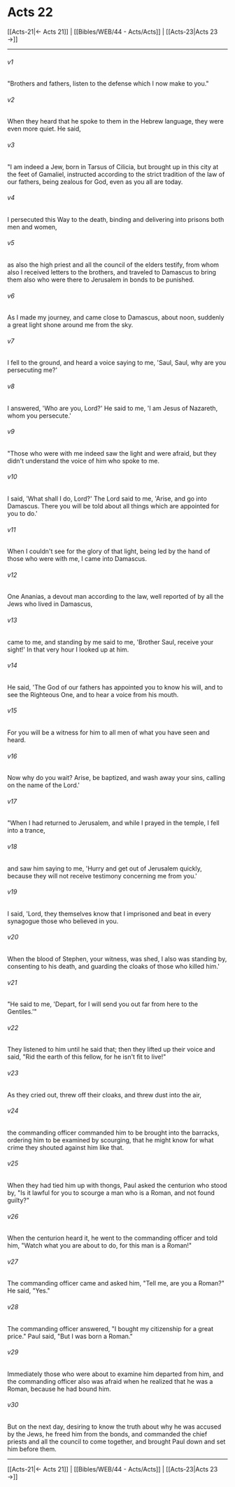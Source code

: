 # Acts 22

[[Acts-21|← Acts 21]] | [[Bibles/WEB/44 - Acts/Acts]] | [[Acts-23|Acts 23 →]]
***



###### v1 
"Brothers and fathers, listen to the defense which I now make to you." 

###### v2 
When they heard that he spoke to them in the Hebrew language, they were even more quiet. He said, 

###### v3 
"I am indeed a Jew, born in Tarsus of Cilicia, but brought up in this city at the feet of Gamaliel, instructed according to the strict tradition of the law of our fathers, being zealous for God, even as you all are today. 

###### v4 
I persecuted this Way to the death, binding and delivering into prisons both men and women, 

###### v5 
as also the high priest and all the council of the elders testify, from whom also I received letters to the brothers, and traveled to Damascus to bring them also who were there to Jerusalem in bonds to be punished. 

###### v6 
As I made my journey, and came close to Damascus, about noon, suddenly a great light shone around me from the sky. 

###### v7 
I fell to the ground, and heard a voice saying to me, 'Saul, Saul, why are you persecuting me?' 

###### v8 
I answered, 'Who are you, Lord?' He said to me, 'I am Jesus of Nazareth, whom you persecute.' 

###### v9 
"Those who were with me indeed saw the light and were afraid, but they didn't understand the voice of him who spoke to me. 

###### v10 
I said, 'What shall I do, Lord?' The Lord said to me, 'Arise, and go into Damascus. There you will be told about all things which are appointed for you to do.' 

###### v11 
When I couldn't see for the glory of that light, being led by the hand of those who were with me, I came into Damascus. 

###### v12 
One Ananias, a devout man according to the law, well reported of by all the Jews who lived in Damascus, 

###### v13 
came to me, and standing by me said to me, 'Brother Saul, receive your sight!' In that very hour I looked up at him. 

###### v14 
He said, 'The God of our fathers has appointed you to know his will, and to see the Righteous One, and to hear a voice from his mouth. 

###### v15 
For you will be a witness for him to all men of what you have seen and heard. 

###### v16 
Now why do you wait? Arise, be baptized, and wash away your sins, calling on the name of the Lord.' 

###### v17 
"When I had returned to Jerusalem, and while I prayed in the temple, I fell into a trance, 

###### v18 
and saw him saying to me, 'Hurry and get out of Jerusalem quickly, because they will not receive testimony concerning me from you.' 

###### v19 
I said, 'Lord, they themselves know that I imprisoned and beat in every synagogue those who believed in you. 

###### v20 
When the blood of Stephen, your witness, was shed, I also was standing by, consenting to his death, and guarding the cloaks of those who killed him.' 

###### v21 
"He said to me, 'Depart, for I will send you out far from here to the Gentiles.'" 

###### v22 
They listened to him until he said that; then they lifted up their voice and said, "Rid the earth of this fellow, for he isn't fit to live!" 

###### v23 
As they cried out, threw off their cloaks, and threw dust into the air, 

###### v24 
the commanding officer commanded him to be brought into the barracks, ordering him to be examined by scourging, that he might know for what crime they shouted against him like that. 

###### v25 
When they had tied him up with thongs, Paul asked the centurion who stood by, "Is it lawful for you to scourge a man who is a Roman, and not found guilty?" 

###### v26 
When the centurion heard it, he went to the commanding officer and told him, "Watch what you are about to do, for this man is a Roman!" 

###### v27 
The commanding officer came and asked him, "Tell me, are you a Roman?" He said, "Yes." 

###### v28 
The commanding officer answered, "I bought my citizenship for a great price." Paul said, "But I was born a Roman." 

###### v29 
Immediately those who were about to examine him departed from him, and the commanding officer also was afraid when he realized that he was a Roman, because he had bound him. 

###### v30 
But on the next day, desiring to know the truth about why he was accused by the Jews, he freed him from the bonds, and commanded the chief priests and all the council to come together, and brought Paul down and set him before them.

***
[[Acts-21|← Acts 21]] | [[Bibles/WEB/44 - Acts/Acts]] | [[Acts-23|Acts 23 →]]
